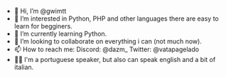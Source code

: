 - 👋 Hi, I’m @gwimtt
- 👀 I’m interested in Python, PHP and other languages there are easy to learn for begginers.
- 🌱 I’m currently learning Python.
- 💞️ I’m looking to collaborate on everything i can (not much now).
- 📫 How to reach me:
    Discord: @dazm_
    Twitter: @vatapagelado
- 🐱‍💻 I'm a portuguese speaker, but also can speak english and a bit of italian.

<!---
gwimtt/gwimtt is a ✨ special ✨ repository because its `README.md` (this file) appears on your GitHub profile.
You can click the Preview link to take a look at your changes.
--->
